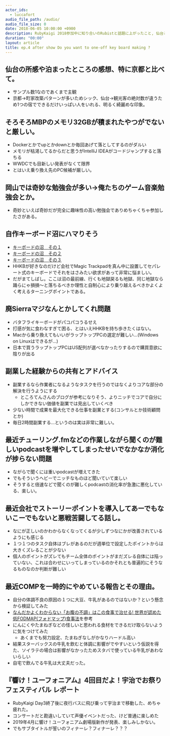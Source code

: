 ```yaml
---
actor_ids:
  - luccafort
audio_file_path: /audio/
audio_file_size: 0
date: 2018-06-05 10:00:00 +0900
description: RubyKaigi 2018参加中に知り合いのRubistと話題に上がったこと, 仙台と京都のゲストハウスの違い, 最近会社で行ってることについて話しました
duration: "00:00"
layout: article
title: ep.4 after show Do you want to one-off key board making ?
---
```


## 仙台の所感や泊まったところの感想、特に京都と比べて。
  - サンプル数1なのであくまで主観
  - 京都→町家改築パターンが多いためシック、仙台→観光客の絶対数が違うため1つの宿でできるだけいっぱい人をいれる、明るく綺麗めな印象。

## そろそろMBPのメモリ32GBが積まれたやつがでないと厳しい。
  - Dockerとかでupとかdownとか毎回あげて落としてするのがダルい
  - メモリが枯渇してるからだと思うがIntelliJ IDEAがコードジャンプすると落ちる
  - WWDCでも目新しい発表がなくて限界
  - とはいえ乗り換え先のPC候補が厳しい。

## 岡山では奇妙な勉強会が多い→俺たちのゲーム音楽勉強会とか。
  - 奇妙といえば奇妙だが完全に趣味性の高い勉強会でありめちゃくちゃ参加したさがある。

## 自作キーボード沼にハマりそう
  - [キーボードの沼　その１](https://note.mu/daioki/n/n0acef90fe21f)
  - [キーボードの沼　その２](https://note.mu/daioki/n/ncaecec12640b)
  - [キーボードの沼　その３](https://note.mu/daioki/n/ncfa178a3aa92)
  - HHKBが好きなのだけど会社でMagic Trackpadを真ん中に設置してセパレート式のキーボードでそれをはさみたい欲求があって非常に悩ましい。
  - だがまてしばし。ここは沼の最前線、行くも地獄戻るも地獄、同じ地獄なら踊らにゃ損損〜と落ちるべきか理性と自制心により乗り越えるべきかよくよく考えるターニングポイントである。


## 廃Sierraマジなんとかしてくれ問題
  - バタフライキーボードがパコパコうるせえ
  - 打感が気に食わなすぎて困る、とはいえHHKBを持ち歩きたくはない。
  - Macから乗り換えてもいいがラップトップPCの選定が難しい…(Windows on Linuxはできるが…)
  - 日本で買うラップトップPCはUS配列が選べなかったりするので購買意欲に陰りが出る

## 副業した経験からの共有とアドバイス
  - 副業するなら作業者になるようなタスクを行うのではなくよりコアな部分の解決を行うようにする
      - ところてんさんのブログが参考になりそう、よりニッチでコアで自分にしかできない価値を副業では見出していくべき
  - 少ない時間で成果を最大化できる仕事を副業とする(コンサルとか技術顧問とか)
  - 毎日2時間副業する…というのは実は非常に難しい。

## 最近チューリング.fmなどの作業しながら聞くのが難しいpodcastを増やしてしまったせいでなかなか消化が捗らない問題
  - ながらで聞くには重いpodcastが増えてきた
  - でもそういうヘビーでニッチなものほど聞いていて楽しい
  - そうすると倍速などで聞くのが難しくpodcastの消化率が急激に悪化している、楽しい。

## 最近会社でストーリーポイントを導入してあーでもないこーでもないと悪戦苦闘してる話し。
  - なにが正しいのかわからなくなってくるが少しずつなにかが改善されているようにも感じる
  - １つ１つのタスク自体はブレがあるのだが週単位で設定したポイントからは大きくズレることが少ない
  - 個人のポイントがズレてもチーム全体のポイントがまだズレる自体には陥っていない、これは合わせにいってしまっているのかそれとも普遍的にそうなるものなのか判断が難しい

## 最近COMPを一時的にやめている報告とその理由。
  - 自分の体調不良の原因の１つに大豆、牛乳があるのではないか？という懸念から検証してみた
  - [なんだかよくわからない「お腹の不調」はこの食事で治せる! 世界が認めた低FODMAP(フォドマップ)食事法](https://amzn.to/2JfkMvd)を参考
  - にんにくやたまねぎなどの怪しいと思われる食材をできるだけ取らないように気をつけてみた
    - あくまでも努力設定、たまねぎなしがかなりハードル高い
  - 結果スターバックスの牛乳を飲むと体調に影響がでやすいという仮説を得た、ソイラテの場合は影響がなかったためスタバで使っている牛乳があわないらしい
  - 自宅で飲んでる牛乳は大丈夫だった。

## 『響け！ユーフォニアム』4回目だよ！宇治でお祭りフェスティバル レポート
  - RubyKaigi Day3終了後に夜行バスに飛び乗って宇治まで移動した、めちゃ疲れた。
  - コンサートだと勘違いしていて声優イベントだった、けど普通に楽しめた
  - 2019年4月に響け！ユーフォニアム劇場版新作が発表、楽しみしかない。
  - でもサブタイトルが誓いのフィナーレ？フィナーレ？？？